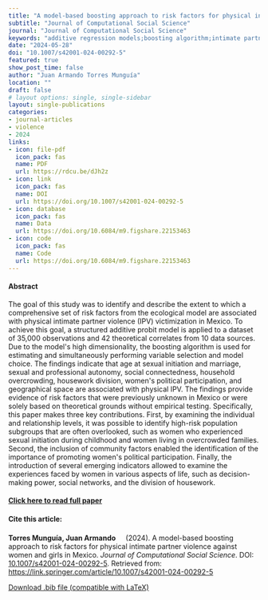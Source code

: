 ```yaml
---
title: "A model-based boosting approach to risk factors for physical intimate partner violence against women and girls in Mexico"
subtitle: "Journal of Computational Social Science" 
journal: "Journal of Computational Social Science" 
keywords: "additive regression models;boosting algorithm;intimate partner violence;physical violence;risk factors" 
date: "2024-05-28"
doi: "10.1007/s42001-024-00292-5"
featured: true
show_post_time: false
author: "Juan Armando Torres Munguía"
location: ""
draft: false
# layout options: single, single-sidebar
layout: single-publications
categories:
- journal-articles
- violence
- 2024
links:
- icon: file-pdf
  icon_pack: fas
  name: PDF
  url: https://rdcu.be/dJh2z 
- icon: link
  icon_pack: fas
  name: DOI
  url: https://doi.org/10.1007/s42001-024-00292-5
- icon: database
  icon_pack: fas
  name: Data
  url: https://doi.org/10.6084/m9.figshare.22153463
- icon: code
  icon_pack: fas
  name: Code
  url: https://doi.org/10.6084/m9.figshare.22153463
---
```

 


<h4> Abstract </h4>
<p> The goal of this study was to identify and describe the extent to which a comprehensive set of risk factors from the ecological model are associated with physical intimate partner violence (IPV) victimization in Mexico. To achieve this goal, a structured additive probit model is applied to a dataset of 35,000 observations and 42 theoretical correlates from 10 data sources. Due to the model's high dimensionality, the boosting algorithm is used for estimating and simultaneously performing variable selection and model choice. The findings indicate that age at sexual initiation and marriage, sexual and professional autonomy, social connectedness, household overcrowding, housework division, women's political participation, and geographical space are associated with physical IPV. The findings provide evidence of risk factors that were previously unknown in Mexico or were solely based on theoretical grounds without empirical testing. Specifically, this paper makes three key contributions. First, by examining the individual and relationship levels, it was possible to identify high-risk population subgroups that are often overlooked, such as women who experienced sexual initiation during childhood and women living in overcrowded families. Second, the inclusion of community factors enabled the identification of the importance of promoting women's political participation. Finally, the introduction of several emerging indicators allowed to examine the experiences faced by women in various aspects of life, such as decision-making power, social networks, and the division of housework. </p>

<h4> <a href="https://link.springer.com/article/10.1007/s42001-024-00292-5" target="_blank"> Click here to read full paper </a></h4>

<h4>Cite this article: </h4>
<p><b>Torres Munguía, Juan Armando<a href="https://orcid.org/0000-0003-3432-6941" target="_blank"><img src="https://info.orcid.org/wp-content/uploads/2019/11/orcid_16x16.png" height="16" width="16" ></a></b> (2024). A model-based boosting approach to risk factors for physical intimate partner violence against women and girls in Mexico. <i>Journal of Computational Social Science</i>. DOI: <a href="https://link.springer.com/article/10.1007/s42001-024-00292-5" target="_blank">10.1007/s42001-024-00292-5</a>. Retrieved from: <a href="https://link.springer.com/article/10.1007/s42001-024-00292-5" target="_blank">https://link.springer.com/article/10.1007/s42001-024-00292-5</a></p>

<a href="cite.bib" download="cite.bib" class="button"> Download .bib file (compatible with LaTeX) </a>
